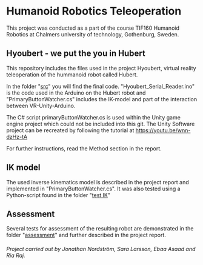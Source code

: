 # Humanoid Robotics Teleoperation

This project was conducted as a part of the course TIF160 Humanoid Robotics at Chalmers university of technology, Gothenburg, Sweden.

##           Hyoubert - we put the you in Hubert
This repository includes the files used in the project Hyoubert, virtual reality teleoperation of the hummanoid robot called Hubert.

In the folder "[src](https://github.com/Ebiz95/Humanoid-Robotics-Teleoperation-Hyoubert/tree/main/src)" you will find the final code.  "Hyoubert_Serial_Reader.ino" is the code used in the Arduino on the Hubert robot and "PrimaryButtonWatcher.cs" includes the IK-model and part of the interaction between VR-Unity-Arduino. 

The C# script primaryButtonWatcher.cs is used within the Unity game engine project which could not be included into this git.
The Unity Software project can be recreated by following the tutorial at https://youtu.be/wnn-dzHz-tA

For further instructions, read the Method section in the report.

##         IK model
The used inverse kinematics model is described in the project report and implemented in "PrimaryButtonWatcher.cs". It was also tested using a Python-script found in the folder "[test IK](https://github.com/Ebiz95/Humanoid-Robotics-Teleoperation-Hyoubert/tree/main/test_IK)"

##        Assessment
Several tests for assessment of the resulting robot are demonstrated in the folder "[assessment](https://github.com/Ebiz95/Humanoid-Robotics-Teleoperation-Hyoubert/tree/main/assessment)" and further described in the project report. 

###### Project carried out by Jonathan Nordström, Sara Larsson, Ebaa Asaad and Ria Raj.
